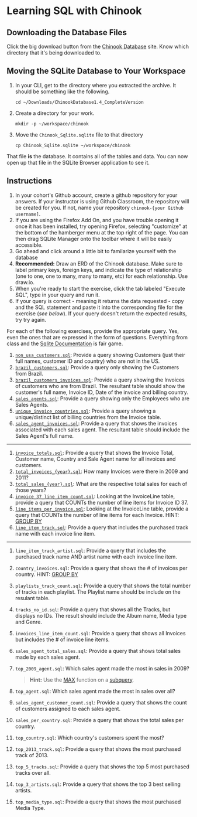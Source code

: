 # Learning SQL with Chinook


## Downloading the Database Files

Click the big download button from the [Chinook Database](http://chinookdatabase.codeplex.com/) site. Know which directory that it's being downloaded to.

## Moving the SQLite Database to Your Workspace

1. In your CLI, get to the directory where you extracted the archive. It should be something like the following.
    ```
    cd ~/Downloads/ChinookDatabase1.4_CompleteVersion
    ```

1. Create a directory for your work.

    ```
    mkdir -p ~/workspace/chinook
    ```

2. Move the `Chinook_Sqlite.sqlite` file to that directory

    ```
    cp Chinook_Sqlite.sqlite ~/workspace/chinook
    ```

That file **is** the database. It contains all of the tables and data. You can now open up that file in the SQLite Browser application to see it.

## Instructions

1. In your cohort's Github account, create a github repository for your answers. If your instructor is using Github Classroom, the repository will be created for you. If not, name your repository `chinook-{your Github username]`.
1. If you are using the Firefox Add On, and you have trouble opening it once it has been installed, try opening Firefox, selecting "customize" at the bottom of the hamberger menu at the top right of the page. You can then drag SQLite Manager onto the toolbar where it will be easily accessible.
1. Go ahead and click around a little bit to familarize yourself with the database
1. **Recommended:** Draw an ERD of the Chinook database. Make sure to label primary keys, foreign keys, and indicate the type of relationship (one to one, one to many, many to many, etc) for each relationship. Use draw.io.
1. When you're ready to start the exercise, click the tab labeled "Execute SQL", type in your query and run it.
1. If your query is correct - meaning it returns the data requested - copy and the SQL statement and paste it into the corresponding file for the exercise (_see below_). If your query doesn't return the expected results, try try again.

For each of the following exercises, provide the appropriate query. Yes, even the ones that are expressed in the form of questions. Everything from class and the [Sqlite Documentation](http://www.sqlite.org/) is fair game.

1. [`non_usa_customers.sql`](./non_usa_customers.sql): Provide a query showing Customers (just their full names, customer ID and country) who are not in the US.
1. [`brazil_customers.sql`](./brazil_customers.sql): Provide a query only showing the Customers from Brazil.
1. [`brazil_customers_invoices.sql`](./brazil_customers_invoices.sql): Provide a query showing the Invoices of customers who are from Brazil. The resultant table should show the customer's full name, Invoice ID, Date of the invoice and billing country.
1. [`sales_agents.sql`](./sales_agents.sql): Provide a query showing only the Employees who are Sales Agents.
1. [`unique_invoice_countries.sql`](./unique_invoice_countries.sql): Provide a query showing a unique/distinct list of billing countries from the Invoice table.
1. [`sales_agent_invoices.sql`](./sales_agent_invoices.sql): Provide a query that shows the invoices associated with each sales agent. The resultant table should include the Sales Agent's full name.
------------------------------------------
1. [`invoice_totals.sql`](./invoice_totals.sql): Provide a query that shows the Invoice Total, Customer name, Country and Sale Agent name for all invoices and customers.
1. [`total_invoices_{year}.sql`](./total_invoices_{year}.sql): How many Invoices were there in 2009 and 2011? 
1. [`total_sales_{year}.sql`](./total_sales_{year}.sql): What are the respective total sales for each of those years?
1. [`invoice_37_line_item_count.sql`](./invoice_37_line_item_count.sql): Looking at the InvoiceLine table, provide a query that COUNTs the number of line items for Invoice ID 37.
1. [`line_items_per_invoice.sql`](./line_items_per_invoice.sql): Looking at the InvoiceLine table, provide a query that COUNTs the number of line items for each Invoice. HINT: [GROUP BY](http://www.sqlite.org/lang_select.html#resultset)
1. [`line_item_track.sql`](./line_item_track.sql): Provide a query that includes the purchased track name with each invoice line item.
------------------------------------------
1. `line_item_track_artist.sql`: Provide a query that includes the purchased track name AND artist name with each invoice line item.
1. `country_invoices.sql`: Provide a query that shows the # of invoices per country. HINT: [GROUP BY](http://www.sqlite.org/lang_select.html#resultset)
1. `playlists_track_count.sql`: Provide a query that shows the total number of tracks in each playlist. The Playlist name should be include on the resulant table.
1. `tracks_no_id.sql`: Provide a query that shows all the Tracks, but displays no IDs. The result should include the Album name, Media type and Genre.
1. `invoices_line_item_count.sql`: Provide a query that shows all Invoices but includes the # of invoice line items.
1. `sales_agent_total_sales.sql`: Provide a query that shows total sales made by each sales agent.
1. `top_2009_agent.sql`: Which sales agent made the most in sales in 2009?

    > **Hint:** Use the [MAX](https://www.sqlite.org/lang_aggfunc.html#maxggunc) function on a [subquery](http://beginner-sql-tutorial.com/sql-subquery.htm).

1. `top_agent.sql`: Which sales agent made the most in sales over all?
1. `sales_agent_customer_count.sql`: Provide a query that shows the count of customers assigned to each sales agent.
1. `sales_per_country.sql`: Provide a query that shows the total sales per country.
1. `top_country.sql`: Which country's customers spent the most?
1. `top_2013_track.sql`: Provide a query that shows the most purchased track of 2013.
1. `top_5_tracks.sql`: Provide a query that shows the top 5 most purchased tracks over all.
1. `top_3_artists.sql`: Provide a query that shows the top 3 best selling artists.
1. `top_media_type.sql`: Provide a query that shows the most purchased Media Type.